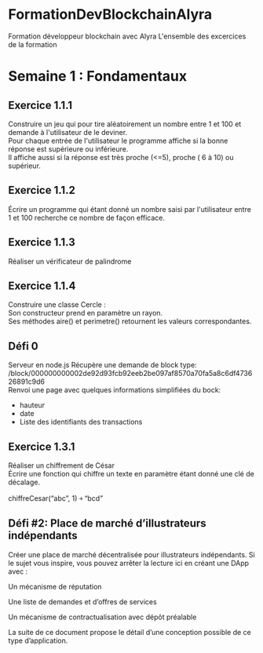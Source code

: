 # FormationDevBlockchainAlyra
Formation développeur blockchain avec Alyra 
L'ensemble des excercices de la formation 

<h1>Semaine 1 : Fondamentaux </h1>
<h2>Exercice 1.1.1</h2>
Construire un jeu qui pour tire aléatoirement un nombre entre 1 et 100 et demande à l'utilisateur de le deviner.<br>
Pour chaque entrée de l'utilisateur le programme affiche si la bonne réponse est supérieure ou inférieure. <br>
Il affiche aussi si la réponse est très proche (<=5), proche ( 6 à 10) ou supérieur.

<h2>Exercice 1.1.2 </h2>
Écrire un programme qui étant donné un nombre saisi par l'utilisateur entre 1 et 100 recherche ce nombre de façon efficace.

<h2>Exercice 1.1.3 </h2>
Réaliser un vérificateur de palindrome

<h2>Exercice 1.1.4</h2>
Construire une classe Cercle :<br>
Son constructeur prend en paramètre un rayon.<br>
Ses méthodes aire() et perimetre() retournent les valeurs correspondantes.<br>
<h2> Défi 0 </h2>
Serveur en node.js
Récupère une demande de block type: <br>
/block/000000000002de92d93fcb92eeb2be097af8570a70fa5a8c6df473626891c9d6 <br>
Renvoi une page avec quelques informations simplifiées du bock:
<ul>
  <li>hauteur</li>
  <li>date</li>
  <li>Liste des identifiants des transactions</li>
</ul>
<h2> Exercice 1.3.1 </h2>
Réaliser un chiffrement de César<br>
Écrire une fonction qui chiffre un texte en paramètre étant donné une clé de décalage.

chiffreCesar(“abc”, 1) ￫ “bcd”
<h2> Défi #2: Place de marché d’illustrateurs indépendants </h2>
Créer une place de marché décentralisée pour illustrateurs indépendants. Si le sujet vous inspire, vous pouvez arrêter la lecture ici en créant une DApp avec :

Un mécanisme de réputation

Une liste de demandes et d’offres de services

Un mécanisme de contractualisation avec dépôt préalable

La suite de ce document propose le détail d’une conception possible de ce type d’application.


